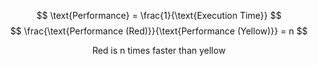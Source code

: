 $$
\text{Performance} = \frac{1}{\text{Execution Time}}
$$
$$
\frac{\text{Performance (Red)}}{\text{Performance (Yellow)}} = n
$$

$$
\text {Red is n times faster than yellow}
$$
